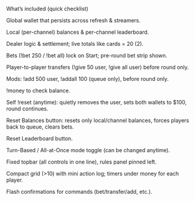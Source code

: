 What’s included (quick checklist)

Global wallet that persists across refresh & streamers.

Local (per-channel) balances & per-channel leaderboard.

Dealer logic & settlement; live totals like cards = 20 (2).

Bets (!bet 250 / !bet all) lock on Start; pre-round bet strip shown.

Player-to-player transfers (!give 50 user, !give all user) before round only.

Mods: !add 500 user, !addall 100 (queue only), before round only.

!money to check balance.

Self !reset (anytime): quietly removes the user, sets both wallets to $100, round continues.

Reset Balances button: resets only local/channel balances, forces players back to queue, clears bets.

Reset Leaderboard button.

Turn-Based / All-at-Once mode toggle (can be changed anytime).

Fixed topbar (all controls in one line), rules panel pinned left.

Compact grid (>10) with mini action log; timers under money for each player.

Flash confirmations for commands (bet/transfer/add, etc.).
